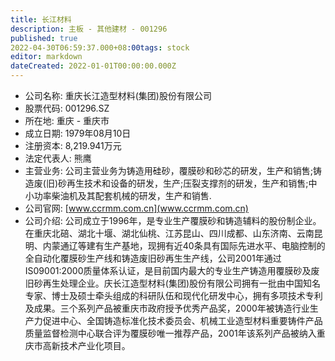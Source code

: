 ```yaml
---
title: 长江材料
description: 主板 - 其他建材 - 001296
published: true
2022-04-30T06:59:37.000+08:00tags: stock
editor: markdown
dateCreated: 2022-01-01T00:00:00.000Z
---
```


- 公司名称: 重庆长江造型材料(集团)股份有限公司
- 股票代码: 001296.SZ
- 所在地: 重庆 - 重庆市
- 成立日期: 1979年08月10日
- 注册资本: 8,219.941万元
- 法定代表人: 熊鹰
- 主营业务: 公司主营业务为铸造用硅砂，覆膜砂和砂芯的研发，生产和销售;铸造废(旧)砂再生技术和设备的研发，生产;压裂支撑剂的研发，生产和销售;中小功率柴油机及其配套机械的研发，生产和销售.
- 公司官网: [www.ccrmm.com.cn](www.ccrmm.com.cn)
- 公司介绍: 公司成立于1996年，是专业生产覆膜砂和铸造辅料的股份制企业。在重庆北碚、湖北十堰、湖北仙桃、江苏昆山、四川成都、山东济南、云南昆明、内蒙通辽等建有生产基地，现拥有近40条具有国际先进水平、电脑控制的全自动化覆膜砂生产线和铸造废旧砂再生生产线，公司2001年通过IS09001:2000质量体系认证，是目前国内最大的专业生产铸造用覆膜砂及废旧砂再生处理企业。庆长江造型材料(集团)股份有限公司拥有一批由中国知名专家、博士及硕士牵头组成的科研队伍和现代化研发中心，拥有多项技术专利及成果。三个系列产品被重庆市政府授予优秀产品奖，2000年被铸造行业生产力促进中心、全国铸造标准化技术委员会、机械工业造型材料重要铸件产品质量监督检测中心联合评为覆膜砂唯一推荐产品，2001年该系列产品被纳入重庆市高新技术产业化项目。


